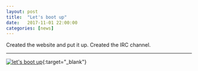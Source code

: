 ```yaml
---
layout: post
title:  "Let's boot up"
date:   2017-11-01 22:00:00
categories: [news]
---
```


Created the website and put it up. Created the IRC channel.

___
[![let's boot up](https://y.yarn.co/ac3cc766-49b9-4535-a69b-a7a956c5bfbc_text_hi.gif)](https://getyarn.io/yarn-clip/ac3cc766-49b9-4535-a69b-a7a956c5bfbc/){:target="_blank"}
